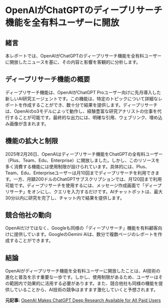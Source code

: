 # OpenAIがChatGPTのディープリサーチ機能を全有料ユーザーに開放

## 緒言

本レポートでは、OpenAIがChatGPTのディープリサーチ機能を全有料ユーザーに開放したニュースを基に、その内容と影響を客観的に分析します。

## ディープリサーチ機能の概要

ディープリサーチ機能は、OpenAIがChatGPT Proユーザー向けに先月導入した新しいAI研究エージェントです。この機能は、特定のトピックについて詳細なレポートを作成することができ、数十分で結果を提供します。ディープリサーチは、OpenAIのo3モデルによって動作し、経験豊富な研究アナリストの仕事を代行することが可能です。最終的な出力には、明確な引用、ウェブリンク、埋め込み画像が含まれます。

## 機能の拡大と制限

2025年2月26日、OpenAIはディープリサーチ機能をChatGPTの全有料ユーザー（Plus、Team、Edu、Enterprise）に開放しました。しかし、このリソースを多く消費する機能には使用制限が設けられています。具体的には、Plus、Team、Edu、Enterpriseユーザーは月10回までディープリサーチを利用できます。一方、月額200ドルのChatGPTサブスクリプションでは、月120回まで利用可能です。ディープリサーチを使用するには、メッセージ作成画面で「ディープリサーチ」をオンにし、クエリを入力するだけです。AIチャットボットは、最大30分以内に研究を完了し、チャット内で結果を提供します。

## 競合他社の動向

OpenAIだけではなく、Googleも同様の「ディープリサーチ」機能を有料顧客向けに提供しています。GoogleのGemini AIは、数分で複数ページのレポートを作成することができます。

## 結論

OpenAIがディープリサーチ機能を全有料ユーザーに開放したことは、AI技術の進化と普及を示す重要な一歩です。しかし、使用制限があるため、ユーザーはその範囲内で効果的に活用する必要があります。また、競合他社も同様の機能を提供していることから、AI技術の競争はますます激化していくと予想されます。

**元記事:** [OpenAI Makes ChatGPT Deep Research Available for All Paid Users](https://www.thurrott.com/a-i/317742/openai-makes-chatgpt-deep-research-available-for-all-paid-users)